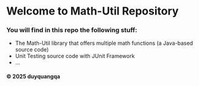 # Welcome to Math-Util Repository
### You will find in this repo the following stuff:
* The Math-Util library that offers multiple math functions (a Java-based source code)
* Unit Testing source code with JUnit Framework
* ...

#### © 2025 duyquangqa